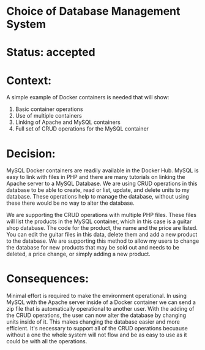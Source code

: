 # Choice of Database Management System

# Status: accepted

# Context: 

A  simple example of Docker containers is needed that will show:

1. Basic container operations
2. Use of multiple containers
3. Linking of Apache and MySQL containers
4. Full set of CRUD operations for the MySQL container

# Decision:

MySQL Docker containers are readily available in the Docker Hub. MySQL is easy to link with files in
PHP and there are many tutorials on linking the Apache server to a MySQL Database. We are using CRUD operations in this
database to be able to create, read or list, update, and delete units to my database. These operations help to manage the
database, without using these there would be no way to alter the database. 

We are supporting the CRUD operations with multiple PHP files. These files will list the products in the MySQL container,
which in this case is a guitar shop database. The code for the product, the name and the price are listed. 
You can edit the guitar files in this data, delete them and add a new product to the database. We are supporting this
method to allow my users to change the database for new products that may be sold out and needs to be deleted, 
a price change, or simply adding a new product. 


# Consequences: 

Minimal effort is required to make the environment operational. In using MySQL with the Apache server
inside of a Docker container we can send a zip file that is automatically operational to another user. With the adding of
the CRUD operations, the user can now alter the database by changing units inside of it. This makes changing the database
easier and more efficient. It's necessary to support all of the CRUD operations becuause without a one the whole system
will not flow and be as easy to use as it could be with all the operations. 

